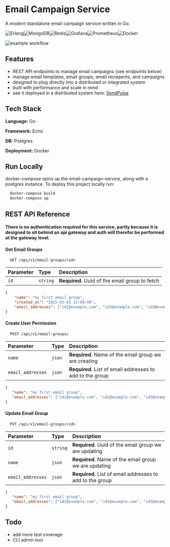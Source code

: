
# Email Campaign Service

A modern standalone email campaign service written in Go.

![Erlang](https://img.shields.io/badge/Erlang-white.svg?style=for-the-badge&logo=erlang&logoColor=a90533)![MongoDB](https://img.shields.io/badge/MongoDB-%234ea94b.svg?style=for-the-badge&logo=mongodb&logoColor=white)![Redis](https://img.shields.io/badge/redis-%23DD0031.svg?style=for-the-badge&logo=redis&logoColor=white)![Grafana](https://img.shields.io/badge/grafana-%23F46800.svg?style=for-the-badge&logo=grafana&logoColor=white)![Prometheus](https://img.shields.io/badge/Prometheus-E6522C?style=for-the-badge&logo=Prometheus&logoColor=white)![Docker](https://img.shields.io/badge/docker-%230db7ed.svg?style=for-the-badge&logo=docker&logoColor=white)

![example workflow](https://github.com/donnaloia/email-campaign-service/actions/workflows/docker-build-push.yml/badge.svg)


## Features

- REST API endpoints to manage email campaigns (see endpoints below)
- manage email templates, email groups, email reciepents, and campaigns
- designed to plug directly into a distributed or integrated system
- built with performance and scale in mind
- see it deployed in a distributed system here: [SendPulse](https://github.com/donnaloia/sendpulse)


## Tech Stack

**Language:** Go

**Framework:** Echo

**DB:** Postgres

**Deployment:** Docker





## Run Locally
docker-compose spins up the email-campaign-service, along with a postgres instance.
To deploy this project locally run:

```bash
  docker-compose build
  docker-compose up
```


## REST API Reference


#### There is no authentication required for this service, partly because it is designed to sit behind an api gateway and auth will therefor be performed at the gateway level.


#### Get Email Groups

```http
  GET /api/v1/email-groups/<id>
```

| Parameter | Type     | Description                       |
| :-------- | :------- | :-------------------------------- |
| `id`    | `string` | **Required**. Uuid of the email group to fetch |

```json
{
    "name": "my first email group",
    "created_at": "2025-01-01 12:00:00",
    "email_addresses": ["id1@example.com", "id2@example.com", "id3@example.com"]
}
```


#### Create User Permission

```http
  POST /api/v1/email-groups/
```


| Parameter | Type     | Description                       |
| :-------- | :------- | :-------------------------------- |
| `name`| `json` | **Required**. Name of the email group we are creating|
| `email_addresses`| `json` | **Required**. List of email addresses to add to the group|

```json
{
   "name": "my first email group",
   "email_addresses": ["id1@example.com", "id2@example.com", "id3@example.com"]
}
```


#### Update Email Group

```http
  PUT /api/v1/email-groups/<id>
```

| Parameter | Type     | Description                       |
| :-------- | :------- | :-------------------------------- |
| `id`      | `string` | **Required**. Uuid of the email group we are updating|
| `name`| `json` | **Required**. Name of the email group we are updating|
| `email_addresses`| `json` | **Required**. List of email addresses to add to the group|

```json
{
   "name": "my first email group",
   "email_addresses": ["id1@example.com", "id2@example.com", "id3@example.com"]
}
```


## Todo

- add more test coverage
- CLI admin tool
